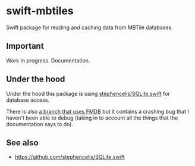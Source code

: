 # swift-mbtiles

Swift package for reading and caching data from MBTile databases.

## Important

Work in progress. Documentation.

## Under the hood

Under the hood this package is using [stephencelis/SQLite.swift](https://github.com/stephencelis/SQLite.swift) for database access.

There is also [a branch that uses FMDB](https://github.com/sfomuseum/swift-mbtiles/tree/fmdb) but it contains a crashing bug that I haven't been able to debug (taking in to account all the things that the documentation says to do).

## See also

* https://github.com/stephencelis/SQLite.swift
